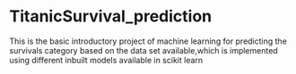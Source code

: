 # TitanicSurvival_prediction
This is the basic introductory project of machine learning for predicting the survivals category based on the data set available,which is implemented using different inbuilt models available in scikit learn
